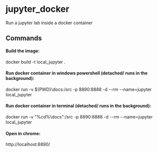 # jupyter_docker

Run a jupyter lab inside a docker container


## Commands

#### Build the image: 
docker build -t local_jupyter .

 
#### Run docker container in windows powershell (detached/ runs in the background):
docker run -v ${PWD}\docs:/src -p 8890:8888 -d --rm --name=jupyter local_jupyter


#### Run docker container in terminal (detached/ runs in the background):
docker run -v "%cd%\docs":/src -p 8890:8888 -d --rm --name=jupyter local_jupyter


#### Open in chrome:
http://localhost:8890/

